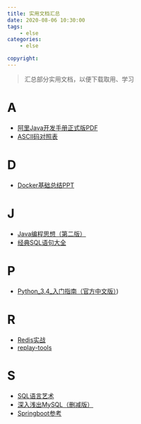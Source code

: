 ```yaml
---
title: 实用文档汇总
date: 2020-08-06 10:30:00
tags:    
    - else
categories:
    - else

copyright: 
---
```




> 汇总部分实用文档，以便下载取用、学习



<!-- more -->



# A

- [阿里Java开发手册正式版PDF](/assets/files/docs/Ali-java-handbook.pdf)
- [ASCII码对照表](/assets/files/docs/ASCII码对照表.pdf)

# D

- [Docker基础总结PPT](/assets/files/docs/Docker-basic.pptx)

# J

- [Java编程思想（第二版）](/assets/files/docs/Java编程思想（第二版）.chm)
- [经典SQL语句大全](/assets/files/docs/经典SQL语句大全.doc)

# P

- [Python_3.4_入门指南（官方中文版）](/assets/files/docs/Python_3.4_入门指南（官方中文版）.pdf))

# R

- [Redis实战](/assets/files/docs/Redis实战.pdf)
- [replay-tools](/assets/files/replay-tools.zip)

# S

- [SQL语言艺术](/assets/files/docs/the-art-of-sql.pdf)
- [深入浅出MySQL（删减版）](/assets/files/docs/深入浅出MySQL（删减版）.pdf)
- [Springboot参考](/assets/files/docs/spring-boot-reference.pdf)